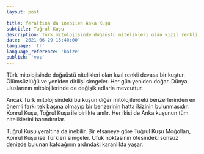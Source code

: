 ```yaml
---
layout: post

title: Yeraltına da inebilen Anka Kuşu
subtitle: Tuğrul Kuşu
description: Türk mitolojisinde doğaüstü nitelikleri olan kızıl renkli devasa bir kuştur. Ölümsüzlüğü ve yeniden dirilişi simgeler. Her gün yeniden doğar. Dünya uluslarının mitolojilerinde de değişik adlarla mevcuttur. 
date: '2021-06-29 13:40:00'
language: 'tr'
language_reference: 'baize'
publish: 'yes'
---
```


Türk mitolojisinde doğaüstü nitelikleri olan kızıl renkli devasa bir kuştur. Ölümsüzlüğü ve yeniden dirilişi simgeler. Her gün yeniden doğar. Dünya uluslarının mitolojilerinde de değişik adlarla mevcuttur.

Ancak Türk mitolojisindeki bu kuşun diğer mitolojilerdeki benzerlerinden en önemli farkı tek başına olmayıp bir benzerinin hatta ikizinin bulunmasıdır. Konrul Kuşu, Toğrul Kuşu ile birlikte anılır. Her ikisi de Anka kuşunun tüm niteliklerini barındırırlar.

Tuğrul Kuşu yeraltına da inebilir. Bir efsaneye göre Tuğrul Kuşu Moğolları, Konrul Kuşu ise Türkleri simgeler. Ufuk noktasının ötesindeki sonsuz denizde bulunan kafdağının ardındaki karanlıkta yaşar.
